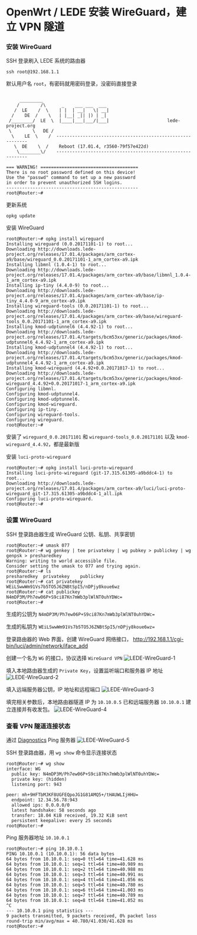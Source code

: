 # OpenWrt / LEDE 安装 WireGuard，建立 VPN 隧道

### 安装 WireGuard

SSH 登录刷入 LEDE 系统的路由器

```
ssh root@192.168.1.1
```
默认用户名 ```root```，有密码就用密码登录，没密码直接登录

```BusyBox v1.25.1 () built-in shell (ash)

     _________
    /        /\      _    ___ ___  ___
   /  LE    /  \    | |  | __|   \| __|
  /    DE  /    \   | |__| _|| |) | _|
 /________/  LE  \  |____|___|___/|___|                      lede-project.org
 \        \   DE /
  \    LE  \    /  -----------------------------------------------------------
   \  DE    \  /    Reboot (17.01.4, r3560-79f57e422d)
    \________\/    -----------------------------------------------------------

=== WARNING! =====================================
There is no root password defined on this device!
Use the "passwd" command to set up a new password
in order to prevent unauthorized SSH logins.
--------------------------------------------------
root@Router:~# 
```
更新系统

```
opkg update
```
安装 WireGuard

```
root@Router:~# opkg install wireguard
Installing wireguard (0.0.20171101-1) to root...
Downloading http://downloads.lede-project.org/releases/17.01.4/packages/arm_cortex-a9/base/wireguard_0.0.20171101-1_arm_cortex-a9.ipk
Installing libmnl (1.0.4-1) to root...
Downloading http://downloads.lede-project.org/releases/17.01.4/packages/arm_cortex-a9/base/libmnl_1.0.4-1_arm_cortex-a9.ipk
Installing ip-tiny (4.4.0-9) to root...
Downloading http://downloads.lede-project.org/releases/17.01.4/packages/arm_cortex-a9/base/ip-tiny_4.4.0-9_arm_cortex-a9.ipk
Installing wireguard-tools (0.0.20171101-1) to root...
Downloading http://downloads.lede-project.org/releases/17.01.4/packages/arm_cortex-a9/base/wireguard-tools_0.0.20171101-1_arm_cortex-a9.ipk
Installing kmod-udptunnel6 (4.4.92-1) to root...
Downloading http://downloads.lede-project.org/releases/17.01.4/targets/bcm53xx/generic/packages/kmod-udptunnel6_4.4.92-1_arm_cortex-a9.ipk
Installing kmod-udptunnel4 (4.4.92-1) to root...
Downloading http://downloads.lede-project.org/releases/17.01.4/targets/bcm53xx/generic/packages/kmod-udptunnel4_4.4.92-1_arm_cortex-a9.ipk
Installing kmod-wireguard (4.4.92+0.0.20171017-1) to root...
Downloading http://downloads.lede-project.org/releases/17.01.4/targets/bcm53xx/generic/packages/kmod-wireguard_4.4.92+0.0.20171017-1_arm_cortex-a9.ipk
Configuring libmnl.
Configuring kmod-udptunnel4.
Configuring kmod-udptunnel6.
Configuring kmod-wireguard.
Configuring ip-tiny.
Configuring wireguard-tools.
Configuring wireguard.
root@Router:~# 
```
安装了 ```wireguard_0.0.20171101``` 和 ```wireguard-tools_0.0.20171101``` 以及 ```kmod-wireguard_4.4.92```，都是最新版

安装 ```luci-proto-wireguard```

```
root@Router:~# opkg install luci-proto-wireguard
Installing luci-proto-wireguard (git-17.315.61305-a9bddc4-1) to root...
Downloading http://downloads.lede-project.org/releases/17.01.4/packages/arm_cortex-a9/luci/luci-proto-wireguard_git-17.315.61305-a9bddc4-1_all.ipk
Configuring luci-proto-wireguard.
root@Router:~# 
```

### 设置 WireGuard

SSH 登录路由器生成 WireGuard 公钥、私钥、共享密钥

```
root@Router:~# umask 077
root@Router:~# wg genkey | tee privatekey | wg pubkey > publickey | wg genpsk > presharedkey
Warning: writing to world accessible file.
Consider setting the umask to 077 and trying again.
root@Router:~# ls
presharedkey  privatekey    publickey
root@Router:~# cat privatekey
WEiLSwwWm91Vs7b5TO5J6ZNBtSpI5/nDPjy8koue6wz
root@Router:~# cat publickey
N4mDP3M/Ph7ew06P+S9ci87Kn7mWb3plWlNT0uhYDWc=
root@Router:~# 
```
生成的公钥为 ```N4mDP3M/Ph7ew06P+S9ci87Kn7mWb3plWlNT0uhYDWc=```

生成的私钥为 ```WEiLSwwWm91Vs7b5TO5J6ZNBtSpI5/nDPjy8koue6wz=```

登录路由器的 Web 界面，创建 WireGuard 网络接口， http://192.168.1.1/cgi-bin/luci/admin/network/iface_add

创建一个名为 ```WG``` 的接口，协议选择 ```WireGuard VPN```
![LEDE-WireGuard-1](img/1.png)

填入本地路由器生成的 ```Private Key```，设置监听端口和服务器 IP 地址
![LEDE-WireGuard-2](img/2.png)

填入远端服务器公钥，IP 地址和远程端口
![LEDE-WireGuard-3](img/3.png)

填完相关参数后，本地路由器隧道 IP 为 ```10.10.0.5``` 已和远端服务器 ```10.10.0.1``` 建立连接并有收发包。
![LEDE-WireGuard-4](img/4.png)

### 查看 VPN 隧道连接状态

通过 [Diagnostics](http://192.168.1.1/cgi-bin/luci/admin/network/diagnostics) Ping 服务器
![LEDE-WireGuard-5](img/5.png)

SSH 登录路由器，用 ```wg show``` 命令显示连接状态

```
root@Router:~# wg show
interface: WG
  public key: N4mDP3M/Ph7ew06P+S9ci87Kn7mWb3plWlNT0uhYDWc=
  private key: (hidden)
  listening port: 943

peer: mh+9HFTbMJKF8UGFEQpoJG1G81AMQ5+/tHAUWLIjHHU=
  endpoint: 12.34.56.78:943
  allowed ips: 0.0.0.0/0
  latest handshake: 58 seconds ago
  transfer: 18.04 KiB received, 19.32 KiB sent
  persistent keepalive: every 25 seconds
root@Router:~# 
```

Ping 服务器地址 ```10.10.0.1```
```
root@Router:~# ping 10.10.0.1
PING 10.10.0.1 (10.10.0.1): 56 data bytes
64 bytes from 10.10.0.1: seq=0 ttl=64 time=41.628 ms
64 bytes from 10.10.0.1: seq=1 ttl=64 time=40.989 ms
64 bytes from 10.10.0.1: seq=2 ttl=64 time=40.988 ms
64 bytes from 10.10.0.1: seq=3 ttl=64 time=40.991 ms
64 bytes from 10.10.0.1: seq=4 ttl=64 time=41.056 ms
64 bytes from 10.10.0.1: seq=5 ttl=64 time=40.780 ms
64 bytes from 10.10.0.1: seq=6 ttl=64 time=41.003 ms
64 bytes from 10.10.0.1: seq=7 ttl=64 time=40.789 ms
64 bytes from 10.10.0.1: seq=8 ttl=64 time=41.052 ms
^C
--- 10.10.0.1 ping statistics ---
9 packets transmitted, 9 packets received, 0% packet loss
round-trip min/avg/max = 40.780/41.030/41.628 ms
root@Router:~#
```
